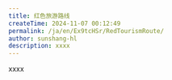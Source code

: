 ```yaml
---
title: 红色旅游路线
createTime: 2024-11-07 00:12:49
permalink: /ja/en/Ex9tcHSr/RedTourismRoute/
author: sunshang-hl
description: xxxx
---
```


xxxx